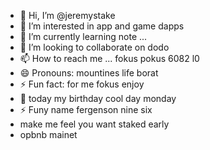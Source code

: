 - 👋 Hi, I’m @jeremystake
- 👀 I’m interested in app and game dapps
- 🌱 I’m currently learning note ...
- 💞️ I’m looking to collaborate on dodo
- 📫 How to reach me ... fokus pokus 6082 l0
- 😄 Pronouns: mountines life borat
- ⚡ Fun fact: for me fokus enjoy
- 👀 today my birthday cool day monday
- ⚡ Funy name fergenson nine six
-  make me feel you want staked early
- opbnb mainet
